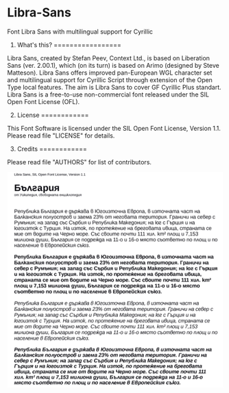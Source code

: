 # Libra-Sans
Font Libra Sans with multilingual support for Cyrillic

1. What's this?
=================

Libra Sans, created by Stefan Peev, Context Ltd., is based on Liberation Sans (ver. 2.00.1), which (on its turn) is based on Arimo (designed by Steve Matteson). Libra Sans offers improved pan-European WGL character set and multilingual support for Cyrillic Script through extension of the Open Type local features. The aim is Libra Sans to cover GF Cyrillic Plus standart.
Libra Sans is a free-to-use non-commercial font released under the SIL Open Font License (OFL).
  


2. License
============

This Font Software is licensed under the SIL Open Font License,
Version 1.1.
Please read file "LICENSE" for details.


3. Credits
============

Please read file "AUTHORS" for list of contributors.

<img src="https://github.com/StefanPeev/Libra-Sans/blob/master/images/LibraSans_Bulgarian.jpg" />
